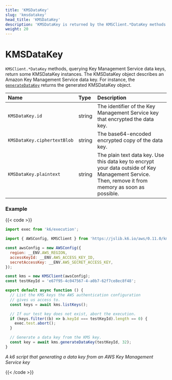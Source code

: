 ```yaml
---
title: 'KMSDataKey'
slug: 'kmsdatakey'
head_title: 'KMSDataKey'
description: 'KMSDataKey is returned by the KMSClient.*DataKey methods that query KMS data keys'
weight: 20
---
```


# KMSDataKey

`KMSClient.*DataKey` methods, querying Key Management Service data keys, return some KMSDataKey instances.
The KMSDataKey object describes an Amazon Key Management Service data key.
For instance, the [`generateDataKey`](https://grafana.com/docs/k6/<K6_VERSION>/javascript-api/jslib/aws/kmsclient/generatedatakey/) returns the generated KMSDataKey object.

| Name                        | Type   | Description                                                                                                                                         |
| :-------------------------- | :----- | :-------------------------------------------------------------------------------------------------------------------------------------------------- |
| `KMSDataKey.id`             | string | The identifier of the Key Management Service key that encrypted the data key.                                                                       |
| `KMSDataKey.ciphertextBlob` | string | The base64-encoded encrypted copy of the data key.                                                                                                  |
| `KMSDataKey.plaintext`      | string | The plain text data key. Use this data key to encrypt your data outside of Key Management Service. Then, remove it from memory as soon as possible. |

### Example

{{< code >}}

```javascript
import exec from 'k6/execution';

import { AWSConfig, KMSClient } from 'https://jslib.k6.io/aws/0.11.0/kms.js';

const awsConfig = new AWSConfig({
  region: __ENV.AWS_REGION,
  accessKeyId: __ENV.AWS_ACCESS_KEY_ID,
  secretAccessKey: __ENV.AWS_SECRET_ACCESS_KEY,
});

const kms = new KMSClient(awsConfig);
const testKeyId = 'e67f95-4c047567-4-a0b7-62f7ce8ec8f48';

export default async function () {
  // List the KMS keys the AWS authentication configuration
  // gives us access to.
  const keys = await kms.listKeys();

  // If our test key does not exist, abort the execution.
  if (keys.filter((b) => b.keyId === testKeyId).length == 0) {
    exec.test.abort();
  }

  // Generate a data key from the KMS key.
  const key = await kms.generateDataKey(testKeyId, 32);
}
```

_A k6 script that generating a data key from an AWS Key Management Service key_

{{< /code >}}

